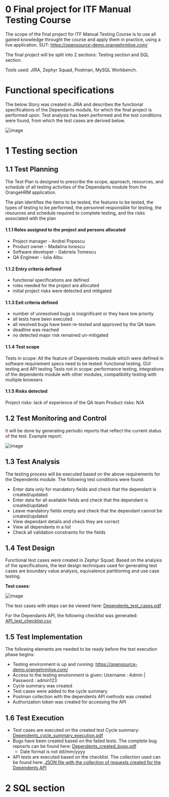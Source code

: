 # 0 Final project for ITF Manual Testing Course

The scope of the final project for ITF Manual Testing Course is to use all gained knowledge throught the course and apply them in practice, using a live application. 
SUT: https://opensource-demo.orangehrmlive.com/

The final project will be split into 2 sections: Testing section and SQL section.

Tools used: JIRA, Zephyr Squad, Postman, MySQL Workbench. 

# Functional specifications

The below Story was created in JIRA and describes the functional specifications of the Dependants module, for which the final project is performed upon. 
Test analysis has been performed and the test conditions were found, from which the test cases are derived below. 

![image](https://user-images.githubusercontent.com/99291143/163687093-6f1780d1-2808-4038-9ae2-65c22540a55c.png)


# 1 Testing section

## 1.1 Test Planning

The Test Plan is designed to prescribe the scope, approach, resources, and schedule of all testing activities of the Dependants module from the OrangeHRM application. 

The plan identifies the items to be tested, the features to be tested, the types of testing to be performed, the personnel responsible for testing, the resources and schedule required to complete testing, and the risks associated with the plan

#### 1.1.1 Roles assigned to the project and persons allocated

* Project manager - Andrei Popescu
* Product owner - Madalina Ionescu
* Software developer - Gabriela Tomescu
* QA Engineer - Iulia Albu

#### 1.1.2 Entry criteria defined

* functional specifications are defined
* roles needed for the project are allocated
* initial project risks were detected and mitigated

#### 1.1.3 Exit criteria defined

* number of unresolved bugs is insignificant or they have low priority
* all tests have been executed
* all resolved bugs have been re-tested and approved by the QA team
* deadline was reached
* no detected major risk remained un-mitigated

#### 1.1.4 Test scope

Tests in scope: All the feature of Dependents module which were defined in software requirement specs need to be tested: functional testing, GUI testing and API testing
Tests not in scope: performance testing, integrations of the dependents module with other modules, compatibility testing with multiple browsers

#### 1.1.5 Risks detected

Project risks: lack of experience of the QA team
Product risks: N/A

## 1.2 Test Monitoring and Control

It will be done by generating periodic reports that reflect the current status of the test.
Example report:

![image](https://user-images.githubusercontent.com/99291143/163689699-e0295daa-e5dc-4e87-a984-546d9351fbac.png)


## 1.3 Test Analysis

The testing process will be executed based on the above requirements for the Dependents module. The following test conditions were found:
 * Enter data only for mandatory fields and check that the dependant is created/updated
 * Enter data for all available fields and check that the dependant is created/updated
 * Leave mandatory fields empty and check that the dependant cannot be created/updated
 * View dependant details and check they are correct
 * View all dependants in a list
 * Check all validation constraints for the fields

## 1.4 Test Design

Functional test cases were created in Zephyr Squad. Based on the analysis of the specifications, the test design techniques used for generating test cases 
are boundary value analysis, equivalence partitioning and use case testing.

**Test cases:**

![image](https://user-images.githubusercontent.com/99291143/163688901-26234e0a-abfa-4034-93bf-bca37ad2b50c.png)


The test cases with steps can be viewed here: [Dependents_test_cases.pdf](https://github.com/julai215/itf_final_project_example_and_portofolio/blob/main/Files/Final%20Project/Dependents_test_cases.pdf)

For the Dependants API, the following checklist was generated: [API_test_checklist.csv](https://github.com/julai215/itf_final_project_example_and_portofolio/blob/main/Files/Final%20Project/API_test_checklist.csv)


## 1.5 Test Implementation

The following elements are needed to be ready before the test execution phase begins:

* Testing environment is up and running: https://opensource-demo.orangehrmlive.com/
* Access to the testing environment is given: Username : Admin | Password : admin123
* Cycle summary was created 
* Test cases were added to the cycle summary
* Postman collection with the dependents API methods was created 
* Authorization token was created for accessing the API

## 1.6 Test Execution

* Test cases are executed on the created test Cycle summary: [Dependents_cycle_summary_execution.pdf](https://github.com/julai215/itf_final_project_example_and_portofolio/blob/main/Files/Final%20Project/Dependents_cycle_summary_execution.pdf)
* Bugs have been created based on the failed tests. The complete bug reposrts can be found here: [Dependents_created_bugs.pdf](https://github.com/julai215/itf_final_project_example_and_portofolio/blob/main/Files/Final%20Project/Dependents_created_bugs.pdf)
    *  Date format is not dd/mm/yyyy
* API tests are executed based on the checklist. The collection used can be found here: [JSON file with the collection of requests created for the Dependents API](https://github.com/julai215/itf_final_project_example_and_portofolio/blob/main/Files/Final%20Project/OrangeHRM%20API%20-%20Dependents.postman_collection.json)

# 2 SQL section
